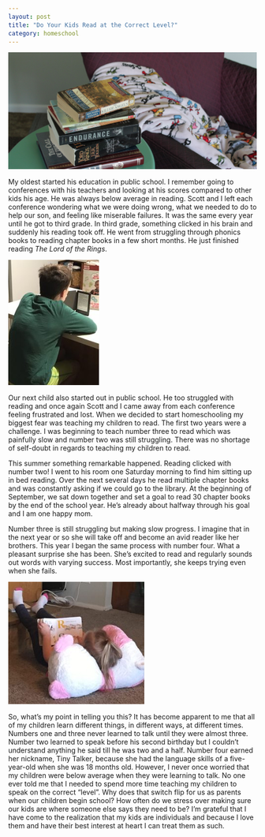 ```yaml
---
layout: post
title: "Do Your Kids Read at the Correct Level?"
category: homeschool
---
```

![books and a blanket](/assets/images/books-and-a-blanket.jpg)

My oldest started his education in public school. I remember going to conferences with his teachers and looking at his scores compared to other kids his age. He was always below average in reading. Scott and I left each conference wondering what we were doing wrong, what we needed to do to help our son, and feeling like miserable failures. It was the same every year until he got to third grade. In third grade, something clicked in his brain and suddenly his reading took off. He went from struggling through phonics books to reading chapter books in a few short months. He just finished reading _The Lord of the Rings_.

![boy reading](/assets/images/boy-reading.jpg)

Our next child also started out in public school. He too struggled with reading and once again Scott and I came away from each conference feeling frustrated and lost. When we decided to start homeschooling my biggest fear was teaching my children to read. The first two years were a challenge. I was beginning to teach number three to read which was painfully slow and number two was still struggling. There was no shortage of self-doubt in regards to teaching my children to read.

This summer something remarkable happened. Reading clicked with number two! I went to his room one Saturday morning to find him sitting up in bed reading. Over the next several days he read multiple chapter books and was constantly asking if we could go to the library. At the beginning of September, we sat down together and set a goal to read 30 chapter books by the end of the school year. He’s already about halfway through his goal and I am one happy mom.

Number three is still struggling but making slow progress. I imagine that in the next year or so she will take off and become an avid reader like her brothers. This year I began the same process with number four. What a pleasant surprise she has been. She’s excited to read and regularly sounds out words with varying success. Most importantly, she keeps trying even when she fails.

![girl reading](/assets/images/girl-reading.jpg)

So, what’s my point in telling you this? It has become apparent to me that all of my children learn different things, in different ways, at different times. Numbers one and three never learned to talk until they were almost three. Number two learned to speak before his second birthday but I couldn’t understand anything he said till he was two and a half. Number four earned her nickname, Tiny Talker, because she had the language skills of a five-year-old when she was 18 months old. However, I never once worried that my children were below average when they were learning to talk. No one ever told me that I needed to spend more time teaching my children to speak on the correct “level”. Why does that switch flip for us as parents when our children begin school? How often do we stress over making sure our kids are where someone else says they need to be? I’m grateful that I have come to the realization that my kids are individuals and because I love them and have their best interest at heart I can treat them as such.
